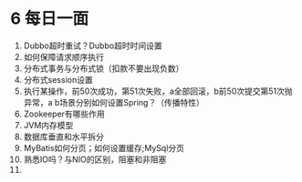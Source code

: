 # 6 每日一面

1. Dubbo超时重试？Dubbo超时时间设置
2. 如何保障请求顺序执行
3. 分布式事务与分布式锁（扣款不要出现负数）
4. 分布式session设置
5. 执行某操作，前50次成功，第51次失败，a全部回滚，b前50次提交第51次抛异常，a b场景分别如何设置Spring？（传播特性）
6. Zookeeper有哪些作用
7. JVM内存模型
8. 数据库垂直和水平拆分
9. MyBatis如何分页；如何设置缓存;MySql分页
10. 熟悉IO吗？与NIO的区别，阻塞和非阻塞
11. 